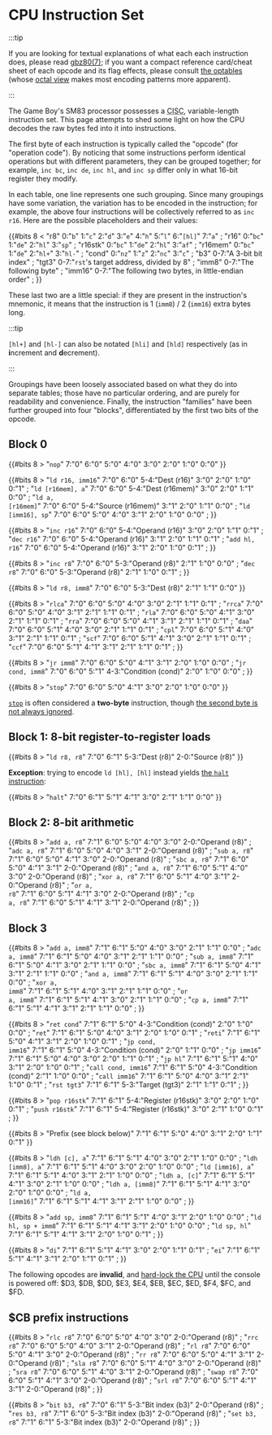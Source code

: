 # CPU Instruction Set

:::tip

If you are looking for textual explanations of what each each instruction does, please read [gbz80(7)](http://rgbds.gbdev.io/docs/gbz80.7); if you want a compact reference card/cheat sheet of each opcode and its flag effects, please consult [the optables](http://gbdev.io/gb-opcodes/optables) (whose [octal view](http://gbdev.io/gb-opcodes/optables/octal) makes most encoding patterns more apparent).

:::

<style>table td { padding: 3px 10px; overflow-wrap: break-word; }</style>

The Game Boy's SM83 processor possesses a <abbr title="Complex Instruction Set Computer">CISC</abbr>, variable-length instruction set.
This page attempts to shed some light on how the CPU decodes the raw bytes fed into it into instructions.

The first byte of each instruction is typically called the "opcode" (for "operation code").
By noticing that some instructions perform identical operations but with different parameters, they can be grouped together; for example, `inc bc`, `inc de`, `inc hl`, and `inc sp` differ only in what 16-bit register they modify.

In each table, one line represents one such grouping.
Since many groupings have some variation, the variation has to be encoded in the instruction; for example, the above four instructions will be collectively referred to as `inc r16`.
Here are the possible placeholders and their values:

{{#bits 8 <
	"r8"      0:"<code>b</code>" 1:"<code>c</code>" 2:"<code>d</code>" 3:"<code>e</code>" 4:"<code>h</code>" 5:"<code>l</code>" 6:"<code>[hl]</code>" 7:"<code>a</code>" ;
	"r16"     0:"<code>bc</code>" 1:"<code>de</code>" 2:"<code>hl</code>" 3:"<code>sp</code>" ;
	"r16stk"  0:"<code>bc</code>" 1:"<code>de</code>" 2:"<code>hl</code>" 3:"<code>af</code>" ;
	"r16mem"  0:"<code>bc</code>" 1:"<code>de</code>" 2:"<code>hl+</code>" 3:"<code>hl-</code>" ;
	"cond"    0:"<code>nz</code>" 1:"<code>z</code>" 2:"<code>nc</code>" 3:"<code>c</code>" ;
	"b3"      0-7:"A 3-bit bit index" ;
	"tgt3"    0-7:"<code>rst</code>'s target address, divided by 8" ;
	"imm8"    0-7:"The following byte" ;
	"imm16"   0-7:"The following two bytes, in little-endian order" ;
}}

These last two are a little special: if they are present in the instruction's mnemonic, it means that the instruction is 1 (`imm8`) / 2 (`imm16`) extra bytes long.

:::tip

`[hl+]` and `[hl-]` can also be notated `[hli]` and `[hld]` respectively (as in **i**ncrement and **d**ecrement).

:::

Groupings have been loosely associated based on what they do into separate tables; those have no particular ordering, and are purely for readability and convenience.
Finally, the instruction "families" have been further grouped into four "blocks", differentiated by the first two bits of the opcode.

## Block 0

{{#bits 8 >
	"<code>nop</code>"  7:"0" 6:"0" 5:"0" 4:"0" 3:"0" 2:"0" 1:"0" 0:"0"
}}

{{#bits 8 >
	"<code>ld r16, imm16</code>"   7:"0" 6:"0" 5-4:"Dest (r16)" 3:"0" 2:"0" 1:"0" 0:"1" ;
	"<code>ld [r16mem], a</code>"  7:"0" 6:"0" 5-4:"Dest (r16mem)" 3:"0" 2:"0" 1:"1" 0:"0" ;
	"<code>ld a, [r16mem]</code>"  7:"0" 6:"0" 5-4:"Source (r16mem)" 3:"1" 2:"0" 1:"1" 0:"0" ;
	"<code>ld [imm16], sp</code>"  7:"0" 6:"0" 5:"0" 4:"0" 3:"1" 2:"0" 1:"0" 0:"0" ;
}}

{{#bits 8 >
	"<code>inc r16</code>"      7:"0" 6:"0" 5-4:"Operand (r16)" 3:"0" 2:"0" 1:"1" 0:"1" ;
	"<code>dec r16</code>"      7:"0" 6:"0" 5-4:"Operand (r16)" 3:"1" 2:"0" 1:"1" 0:"1" ;
	"<code>add hl, r16</code>"  7:"0" 6:"0" 5-4:"Operand (r16)" 3:"1" 2:"0" 1:"0" 0:"1" ;
}}

{{#bits 8 >
	"<code>inc r8</code>"  7:"0" 6:"0" 5-3:"Operand (r8)" 2:"1" 1:"0" 0:"0" ;
	"<code>dec r8</code>"  7:"0" 6:"0" 5-3:"Operand (r8)" 2:"1" 1:"0" 0:"1" ;
}}

{{#bits 8 >
	"<code>ld r8, imm8</code>"  7:"0" 6:"0" 5-3:"Dest (r8)" 2:"1" 1:"1" 0:"0"
}}

{{#bits 8 >
	"<code>rlca</code>"  7:"0" 6:"0" 5:"0" 4:"0" 3:"0" 2:"1" 1:"1" 0:"1" ;
	"<code>rrca</code>"  7:"0" 6:"0" 5:"0" 4:"0" 3:"1" 2:"1" 1:"1" 0:"1" ;
	"<code>rla</code>"   7:"0" 6:"0" 5:"0" 4:"1" 3:"0" 2:"1" 1:"1" 0:"1" ;
	"<code>rra</code>"   7:"0" 6:"0" 5:"0" 4:"1" 3:"1" 2:"1" 1:"1" 0:"1" ;
	"<code>daa</code>"   7:"0" 6:"0" 5:"1" 4:"0" 3:"0" 2:"1" 1:"1" 0:"1" ;
	"<code>cpl</code>"   7:"0" 6:"0" 5:"1" 4:"0" 3:"1" 2:"1" 1:"1" 0:"1" ;
	"<code>scf</code>"   7:"0" 6:"0" 5:"1" 4:"1" 3:"0" 2:"1" 1:"1" 0:"1" ;
	"<code>ccf</code>"   7:"0" 6:"0" 5:"1" 4:"1" 3:"1" 2:"1" 1:"1" 0:"1" ;
}}

{{#bits 8 >
	"<code>jr imm8</code>"        7:"0" 6:"0" 5:"0" 4:"1" 3:"1" 2:"0" 1:"0" 0:"0" ;
	"<code>jr cond, imm8</code>"  7:"0" 6:"0" 5:"1" 4-3:"Condition (cond)" 2:"0" 1:"0" 0:"0" ;
}}

{{#bits 8 >
	"<code>stop</code>"  7:"0" 6:"0" 5:"0" 4:"1" 3:"0" 2:"0" 1:"0" 0:"0"
}}

[`stop`](<#Using the STOP Instruction>) is often considered a **two-byte** instruction, though [the second byte is not always ignored](https://gist.github.com/SonoSooS/c0055300670d678b5ae8433e20bea595#nop-and-stop).

## Block 1: 8-bit register-to-register loads

{{#bits 8 >
	"<code>ld r8, r8</code>"  7:"0" 6:"1" 5-3:"Dest (r8)" 2-0:"Source (r8)"
}}

**Exception**: trying to encode `ld [hl], [hl]` instead yields [the `halt` instruction](<#halt>):

{{#bits 8 >
	"<code>halt</code>"  7:"0" 6:"1" 5:"1" 4:"1" 3:"0" 2:"1" 1:"1" 0:"0"
}}

## Block 2: 8-bit arithmetic

{{#bits 8 >
	"<code>add a, r8</code>"  7:"1" 6:"0" 5:"0" 4:"0" 3:"0" 2-0:"Operand (r8)" ;
	"<code>adc a, r8</code>"  7:"1" 6:"0" 5:"0" 4:"0" 3:"1" 2-0:"Operand (r8)" ;
	"<code>sub a, r8</code>"  7:"1" 6:"0" 5:"0" 4:"1" 3:"0" 2-0:"Operand (r8)" ;
	"<code>sbc a, r8</code>"  7:"1" 6:"0" 5:"0" 4:"1" 3:"1" 2-0:"Operand (r8)" ;
	"<code>and a, r8</code>"  7:"1" 6:"0" 5:"1" 4:"0" 3:"0" 2-0:"Operand (r8)" ;
	"<code>xor a, r8</code>"  7:"1" 6:"0" 5:"1" 4:"0" 3:"1" 2-0:"Operand (r8)" ;
	"<code>or a, r8</code>"   7:"1" 6:"0" 5:"1" 4:"1" 3:"0" 2-0:"Operand (r8)" ;
	"<code>cp a, r8</code>"   7:"1" 6:"0" 5:"1" 4:"1" 3:"1" 2-0:"Operand (r8)" ;
}}

## Block 3

{{#bits 8 >
	"<code>add a, imm8</code>"  7:"1" 6:"1" 5:"0" 4:"0" 3:"0" 2:"1" 1:"1" 0:"0" ;
	"<code>adc a, imm8</code>"  7:"1" 6:"1" 5:"0" 4:"0" 3:"1" 2:"1" 1:"1" 0:"0" ;
	"<code>sub a, imm8</code>"  7:"1" 6:"1" 5:"0" 4:"1" 3:"0" 2:"1" 1:"1" 0:"0" ;
	"<code>sbc a, imm8</code>"  7:"1" 6:"1" 5:"0" 4:"1" 3:"1" 2:"1" 1:"1" 0:"0" ;
	"<code>and a, imm8</code>"  7:"1" 6:"1" 5:"1" 4:"0" 3:"0" 2:"1" 1:"1" 0:"0" ;
	"<code>xor a, imm8</code>"  7:"1" 6:"1" 5:"1" 4:"0" 3:"1" 2:"1" 1:"1" 0:"0" ;
	"<code>or a, imm8</code>"   7:"1" 6:"1" 5:"1" 4:"1" 3:"0" 2:"1" 1:"1" 0:"0" ;
	"<code>cp a, imm8</code>"   7:"1" 6:"1" 5:"1" 4:"1" 3:"1" 2:"1" 1:"1" 0:"0" ;
}}

{{#bits 8 >
	"<code>ret cond</code>"          7:"1" 6:"1" 5:"0" 4-3:"Condition (cond)" 2:"0" 1:"0" 0:"0" ;
	"<code>ret</code>"               7:"1" 6:"1" 5:"0" 4:"0" 3:"1" 2:"0" 1:"0" 0:"1" ;
	"<code>reti</code>"              7:"1" 6:"1" 5:"0" 4:"1" 3:"1" 2:"0" 1:"0" 0:"1" ;
	"<code>jp cond, imm16</code>"    7:"1" 6:"1" 5:"0" 4-3:"Condition (cond)" 2:"0" 1:"1" 0:"0" ;
	"<code>jp imm16</code>"          7:"1" 6:"1" 5:"0" 4:"0" 3:"0" 2:"0" 1:"1" 0:"1" ;
	"<code>jp hl</code>"             7:"1" 6:"1" 5:"1" 4:"0" 3:"1" 2:"0" 1:"0" 0:"1" ;
	"<code>call cond, imm16</code>"  7:"1" 6:"1" 5:"0" 4-3:"Condition (cond)" 2:"1" 1:"0" 0:"0" ;
	"<code>call imm16</code>"        7:"1" 6:"1" 5:"0" 4:"0" 3:"1" 2:"1" 1:"0" 0:"1" ;
	"<code>rst tgt3</code>"          7:"1" 6:"1" 5-3:"Target (tgt3)" 2:"1" 1:"1" 0:"1" ;
}}

{{#bits 8 >
	"<code>pop r16stk</code>"   7:"1" 6:"1" 5-4:"Register (r16stk)" 3:"0" 2:"0" 1:"0" 0:"1" ;
	"<code>push r16stk</code>"  7:"1" 6:"1" 5-4:"Register (r16stk)" 3:"0" 2:"1" 1:"0" 0:"1" ;
}}

{{#bits 8 >
	"Prefix (see block below)"  7:"1" 6:"1" 5:"0" 4:"0" 3:"1" 2:"0" 1:"1" 0:"1"
}}

{{#bits 8 >
	"<code>ldh [c], a</code>"     7:"1" 6:"1" 5:"1" 4:"0" 3:"0" 2:"1" 1:"0" 0:"0" ;
	"<code>ldh [imm8], a</code>"  7:"1" 6:"1" 5:"1" 4:"0" 3:"0" 2:"0" 1:"0" 0:"0" ;
	"<code>ld [imm16], a</code>"  7:"1" 6:"1" 5:"1" 4:"0" 3:"1" 2:"1" 1:"0" 0:"0" ;
	"<code>ldh a, [c]</code>"     7:"1" 6:"1" 5:"1" 4:"1" 3:"0" 2:"1" 1:"0" 0:"0" ;
	"<code>ldh a, [imm8]</code>"  7:"1" 6:"1" 5:"1" 4:"1" 3:"0" 2:"0" 1:"0" 0:"0" ;
	"<code>ld a, [imm16]</code>"  7:"1" 6:"1" 5:"1" 4:"1" 3:"1" 2:"1" 1:"0" 0:"0" ;
}}

{{#bits 8 >
	"<code>add sp, imm8</code>"      7:"1" 6:"1" 5:"1" 4:"0" 3:"1" 2:"0" 1:"0" 0:"0" ;
	"<code>ld hl, sp + imm8</code>"  7:"1" 6:"1" 5:"1" 4:"1" 3:"1" 2:"0" 1:"0" 0:"0" ;
	"<code>ld sp, hl</code>"         7:"1" 6:"1" 5:"1" 4:"1" 3:"1" 2:"0" 1:"0" 0:"1" ;
}}

{{#bits 8 >
	"<code>di</code>"  7:"1" 6:"1" 5:"1" 4:"1" 3:"0" 2:"0" 1:"1" 0:"1" ;
	"<code>ei</code>"  7:"1" 6:"1" 5:"1" 4:"1" 3:"1" 2:"0" 1:"1" 0:"1" ;
}}

The following opcodes are **invalid**, and [hard-lock the CPU](https://gist.github.com/SonoSooS/c0055300670d678b5ae8433e20bea595#opcode-holes-not-implemented-opcodes) until the console is powered off: \$D3, \$DB, \$DD, \$E3, \$E4, \$EB, \$EC, \$ED, \$F4, \$FC, and \$FD.

## \$CB prefix instructions

{{#bits 8 >
	"<code>rlc r8</code>"   7:"0" 6:"0" 5:"0" 4:"0" 3:"0" 2-0:"Operand (r8)" ;
	"<code>rrc r8</code>"   7:"0" 6:"0" 5:"0" 4:"0" 3:"1" 2-0:"Operand (r8)" ;
	"<code>rl r8</code>"    7:"0" 6:"0" 5:"0" 4:"1" 3:"0" 2-0:"Operand (r8)" ;
	"<code>rr r8</code>"    7:"0" 6:"0" 5:"0" 4:"1" 3:"1" 2-0:"Operand (r8)" ;
	"<code>sla r8</code>"   7:"0" 6:"0" 5:"1" 4:"0" 3:"0" 2-0:"Operand (r8)" ;
	"<code>sra r8</code>"   7:"0" 6:"0" 5:"1" 4:"0" 3:"1" 2-0:"Operand (r8)" ;
	"<code>swap r8</code>"  7:"0" 6:"0" 5:"1" 4:"1" 3:"0" 2-0:"Operand (r8)" ;
	"<code>srl r8</code>"   7:"0" 6:"0" 5:"1" 4:"1" 3:"1" 2-0:"Operand (r8)" ;
}}

{{#bits 8 >
	"<code>bit b3, r8</code>"  7:"0" 6:"1" 5-3:"Bit index (b3)" 2-0:"Operand (r8)" ;
	"<code>res b3, r8</code>"  7:"1" 6:"0" 5-3:"Bit index (b3)" 2-0:"Operand (r8)" ;
	"<code>set b3, r8</code>"  7:"1" 6:"1" 5-3:"Bit index (b3)" 2-0:"Operand (r8)" ;
}}
